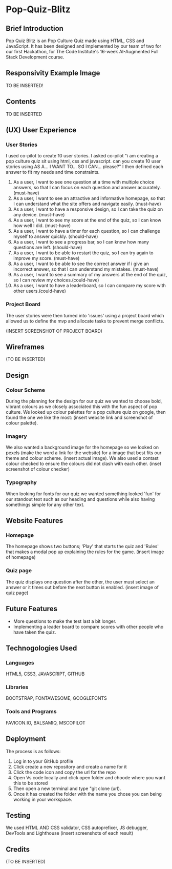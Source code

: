 # Pop-Quiz-Blitz

## Brief Introduction

Pop Quiz Blitz is an Pop Culture Quiz made using HTML, CSS and JavaScript. It has been designed and implemented by our team of two for our first Hackathon, for The Code Institute's 16-week AI-Augmented Full Stack Development course.

## Responsivity Example Image

TO BE INSERTED!

## Contents

TO BE INSERTED

## (UX) User Experience

### User Stories

I used co-pilot to create 10 user stories. I asked co-pilot "i am creating a pop culture quiz sit using html, css and javascript. can you create 10 user stories using AS A... I WANT TO... SO I CAN... please?" I then defined each answer to fit my needs and time constraints. 
1.	As a user, I want to see one question at a time with multiple choice answers, so that I can focus on each question and answer accurately. (must-have)
2.	As a user, I want to see an attractive and informative homepage, so that I can understand what the site offers and navigate easily. (must-have)
3.	As a user, I want to have a responsive design, so I can take the quiz on any device. (must-have)
4.	As a user, I want to see my score at the end of the quiz, so I can know how well I did. (must-have)
5.	As a user, I want to have a timer for each question, so I can challenge myself to answer quickly. (should-have)
6.	As a user, I want to see a progress bar, so I can know how many questions are left. (should-have)
7.	As a user, I want to be able to restart the quiz, so I can try again to improve my score. (must-have)
8.	As a user, I want to be able to see the correct answer if i give an incorrect answer, so that I can understand my mistakes. (must-have)
9.	As a user, I want to see a summary of my answers at the end of the quiz, so I can review my choices.(could-have)
10.	As a user, I want to have a leaderboard, so I can compare my score with other users.(could-have)


### Project Board

The user stories were then turned into 'issues' using a project board which allowed us to define the mvp and allocate tasks to prevent merge conflicts. 

(INSERT SCREENSHOT OF PROJECT BOARD)


## Wireframes

(TO BE INSERTED)

## Design

### Colour Scheme

During the planning for the design for our quiz we wanted to choose bold, vibrant colours as we closely associated this with the fun aspect of pop culture. We looked up colour palettes for a pop culture quiz on google, then found the one we like the most: (insert website link and screenshot of colour palette). 

### Imagery

We also wanted a background image for the homepage so we looked on pexels (make the word a link for the website) for a image that best fits our theme and colour scheme. (insert actual image).
We also used a contast colour checked to ensure the colours did not clash with each other.
(inset screenshot of colour checker)

### Typography

When looking for fonts for our quiz we wanted something looked 'fun' for our standout text such as our heading and questions while also having somethings simple for any other text. 


## Website Features

### Homepage

The homepage shows two buttons; 'Play' that starts the quiz and 'Rules' that makes a modal pop up explaining  the rules for the game.
(insert image of homepage)

### Quiz page

The quiz displays one question after the other, the user must select an answer or it times out before the next button is enabled.
(insert image of quiz page)

## Future Features

*  More questions to make the test last a bit longer.
*  Implementing a leader board to compare scores with other people who have taken the quiz.

## Technogologies Used

### Languages 

HTML5, CSS3, JAVASCRIPT, GITHUB

### Libraries

BOOTSTRAP, FONTAWESOME, GOOGLEFONTS

### Tools and Programs
FAVICON.IO, BALSAMIQ, MSCOPILOT

## Deployment
The process is as follows:
1.	Log in to your GitHub profile
2.	Click create a new repository and create a name for it
3.	Click the code icon and copy the url for the repo
4.	Open Vs code locally and click open folder and choode where you want this to be stored
5.	 Then open a new terminal and type "git clone (url).
6.	Once it has created the folder with the name you chose you can being working in your workspace.

## Testing
We used HTML AND CSS validator, CSS autoprefixer, JS debugger, DevTools and Lighthouse (insert screenshots of each result)

## Credits

(TO BE INSERTED)




